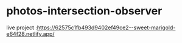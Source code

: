 # photos-intersection-observer
live project :https://62575c1fb493d9402ef49ce2--sweet-marigold-e64f28.netlify.app/
